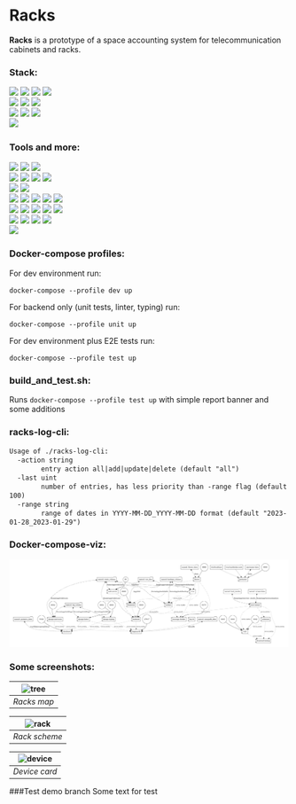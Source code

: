 # Racks
**Racks** is a prototype of a space accounting system for telecommunication cabinets and racks.

### Stack:
![](https://img.shields.io/badge/python-3.10-blue) ![](https://img.shields.io/badge/django-4.1-%231d915c) ![](https://img.shields.io/badge/django%20REST%20framework-3.13-%23A30000) ![](https://img.shields.io/badge/celery-5.2.7-%23b7df64)  
![](https://img.shields.io/badge/postgreSQL-12.0-%23336791) ![](https://img.shields.io/badge/redis-6.2.7-%23c6302b) ![](https://img.shields.io/badge/mongoDB-4.0.4-%23116149)  
![](https://img.shields.io/badge/node.js-v12.16.1-%2343853d) ![](https://img.shields.io/badge/vue.js-3.2-%2342b883) ![](https://img.shields.io/badge/tailwindCSS-3.2-%230ea5e9)  
![](https://img.shields.io/badge/go-1.18-%230ea5e9)

### Tools and more:
![](https://img.shields.io/badge/docker-20.10.21-%230073ec) ![](https://img.shields.io/badge/docker%20compose-v2.12.2-%230073ec) ![](https://img.shields.io/badge/docker--compose--viz-1.1.0-%230073ec)  
![](https://img.shields.io/badge/portainer-2.16.2-%230073ec) ![](https://img.shields.io/badge/django--silk-5.0.0-%231d915c) ![](https://img.shields.io/badge/flower-1.2.0-%23b7df64) ![](https://img.shields.io/badge/selenium%20grid-4-%23625c98)  
![](https://img.shields.io/badge/flake8-5.0.4-blue) ![](https://img.shields.io/badge/mypy-0.982-blue)  
![](https://img.shields.io/badge/unittest-3.10-blue) ![](https://img.shields.io/badge/selenium-3.141.0-blue) ![](https://img.shields.io/badge/concurrent.futures-3.10-blue) ![](https://img.shields.io/badge/html--testRunner-1.2.1-blue) ![](https://img.shields.io/badge/coverage-5.5-blue)    
![](https://img.shields.io/badge/django--mongolog-0.9.4-%231d915c) ![](https://img.shields.io/badge/django--extensions-3.2.1-%231d915c) ![](https://img.shields.io/badge/django--celery--beat-2.4.0-%231d915c) ![](https://img.shields.io/badge/djoser-2.1.0-%231d915c) ![](https://img.shields.io/badge/drf--yasg-1.21.4-%23A30000)   
![](https://img.shields.io/badge/vuelidate-2.0-%2342b883) ![](https://img.shields.io/badge/axios-1.1.3-%2342b883) ![](https://img.shields.io/badge/vuex-4.0.0-%2342b883) ![](https://img.shields.io/badge/vue--svg--loader-0.16.0-%2342b883)  
![](https://img.shields.io/badge/mongo--driver-1.11.1-%230ea5e9)

### Docker-compose profiles:

For dev environment run:
```
docker-compose --profile dev up
```
For backend only (unit tests, linter, typing) run:
```
docker-compose --profile unit up
```
For dev environment plus E2E tests run:
```
docker-compose --profile test up
```

### build_and_test.sh:

Runs `docker-compose --profile test up` with simple report banner and some additions

### racks-log-cli:

```
Usage of ./racks-log-cli:
  -action string
    	entry action all|add|update|delete (default "all")
  -last uint
    	number of entries, has less priority than -range flag (default 100)
  -range string
    	range of dates in YYYY-MM-DD_YYYY-MM-DD format (default "2023-01-28_2023-01-29")
```

### Docker-compose-viz:
![Docker-compose](racks_compose_viz.png)

### Some screenshots:
| ![tree](https://user-images.githubusercontent.com/96002587/202865424-5f57d33c-c63a-408e-9f22-4954feb4a296.png) |
|:--:| 
| *Racks map* |

| ![rack](https://user-images.githubusercontent.com/96002587/202865427-89bec5c8-be2b-4deb-b27d-4561139d4c3a.png) |
|:--:| 
| *Rack scheme* |

| ![device](https://user-images.githubusercontent.com/96002587/202913588-40c33092-f082-41b4-bda2-e986c5b4e89a.png) |
|:--:| 
| *Device card* |

###Test demo branch
Some text for test
